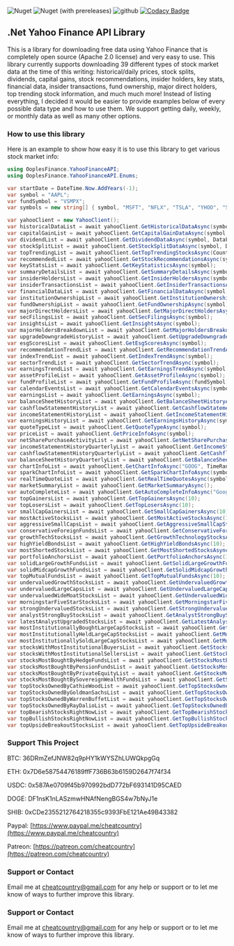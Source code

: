 ![Nuget](https://img.shields.io/nuget/dt/OoplesFinance.YahooFinanceAPI?style=plastic)
![Nuget (with prereleases)](https://img.shields.io/nuget/vpre/OoplesFinance.YahooFinanceAPI?style=plastic)
![github](https://img.shields.io/github/license/ooples/OoplesFinance.YahooFinanceAPI?style=plastic)
[![Codacy Badge](https://api.codacy.com/project/badge/Grade/147ed8075c6048ffb3b335b445e83738)](https://app.codacy.com/gh/ooples/OoplesFinance.YahooFinanceAPI?utm_source=github.com&utm_medium=referral&utm_content=ooples/OoplesFinance.YahooFinanceAPI&utm_campaign=Badge_Grade_Settings)

## .Net Yahoo Finance API Library

This is a library for downloading free data using Yahoo Finance that is completely open source (Apache 2.0 license) and very easy to use. 
This library currently supports downloading 39 different types of stock market data at the time of this writing: 
historical/daily prices, stock splits, dividends, capital gains, stock recommendations, insider holders, key stats, financial data, 
insider transactions, fund ownership, major direct holders, top trending stock information, and much much more! 
Instead of listing everything, I decided it would be easier to provide examples below of every possible data type and how to use them. 
We support getting daily, weekly, or monthly data as well as many other options.


### How to use this library

Here is an example to show how easy it is to use this library to get various stock market info:

```cs
using OoplesFinance.YahooFinanceAPI;
using OoplesFinance.YahooFinanceAPI.Enums;

var startDate = DateTime.Now.AddYears(-1);
var symbol = "AAPL";
var fundSymbol = "VSMPX";
var symbols = new string[] { symbol, "MSFT", "NFLX", "TSLA", "YHOO", "SPY", "A", "AA", "GOOG", "F", "UBER", "LYFT" };

var yahooClient = new YahooClient();
var historicalDataList = await yahooClient.GetHistoricalDataAsync(symbol, DataFrequency.Daily, startDate);
var capitalGainList = await yahooClient.GetCapitalGainDataAsync(symbol, DataFrequency.Monthly, startDate);
var dividendList = await yahooClient.GetDividendDataAsync(symbol, DataFrequency.Weekly, startDate);
var stockSplitList = await yahooClient.GetStockSplitDataAsync(symbol, DataFrequency.Monthly, startDate);
var topTrendingList = await yahooClient.GetTopTrendingStocksAsync(Country.UnitedStates, 10);
var recommendedList = await yahooClient.GetStockRecommendationsAsync(symbol);
var keyStatsList = await yahooClient.GetKeyStatisticsAsync(symbol);
var summaryDetailsList = await yahooClient.GetSummaryDetailsAsync(symbol);
var insiderHoldersList = await yahooClient.GetInsiderHoldersAsync(symbol);
var insiderTransactionsList = await yahooClient.GetInsiderTransactionsAsync(symbol);
var financialDataList = await yahooClient.GetFinancialDataAsync(symbol);
var institutionOwnershipList = await yahooClient.GetInstitutionOwnershipAsync(symbol);
var fundOwnershipList = await yahooClient.GetFundOwnershipAsync(symbol);
var majorDirectHoldersList = await yahooClient.GetMajorDirectHoldersAsync(symbol);
var secFilingsList = await yahooClient.GetSecFilingsAsync(symbol);
var insightsList = await yahooClient.GetInsightsAsync(symbol);
var majorHoldersBreakdownList = await yahooClient.GetMajorHoldersBreakdownAsync(symbol);
var upgradeDowngradeHistoryList = await yahooClient.GetUpgradeDowngradeHistoryAsync(symbol);
var esgScoresList = await yahooClient.GetEsgScoresAsync(symbol);
var recommendationTrendList = await yahooClient.GetRecommendationTrendAsync(symbol);
var indexTrendList = await yahooClient.GetIndexTrendAsync(symbol);
var sectorTrendList = await yahooClient.GetSectorTrendAsync(symbol);
var earningsTrendList = await yahooClient.GetEarningsTrendAsync(symbol);
var assetProfileList = await yahooClient.GetAssetProfileAsync(symbol);
var fundProfileList = await yahooClient.GetFundProfileAsync(fundSymbol);
var calendarEventsList = await yahooClient.GetCalendarEventsAsync(symbol);
var earningsList = await yahooClient.GetEarningsAsync(symbol);
var balanceSheetHistoryList = await yahooClient.GetBalanceSheetHistoryAsync(symbol);
var cashflowStatementHistoryList = await yahooClient.GetCashflowStatementHistoryAsync(symbol);
var incomeStatementHistoryList = await yahooClient.GetIncomeStatementHistoryAsync(symbol);
var earningsHistoryList = await yahooClient.GetEarningsHistoryAsync(symbol);
var quoteTypeList = await yahooClient.GetQuoteTypeAsync(symbol);
var priceList = await yahooClient.GetPriceInfoAsync(symbol);
var netSharePurchaseActivityList = await yahooClient.GetNetSharePurchaseActivityAsync(symbol);
var incomeStatementHistoryQuarterlyList = await yahooClient.GetIncomeStatementHistoryQuarterlyAsync(symbol);
var cashflowStatementHistoryQuarterlyList = await yahooClient.GetCashflowStatementHistoryQuarterlyAsync(symbol);
var balanceSheetHistoryQuarterlyList = await yahooClient.GetBalanceSheetHistoryQuarterlyAsync(symbol);
var chartInfoList = await yahooClient.GetChartInfoAsync("GOOG", TimeRange._1Year, TimeInterval._1Day);
var sparkChartInfoList = await yahooClient.GetSparkChartInfoAsync(symbols, TimeRange._1Month, TimeInterval._1Day);
var realTimeQuoteList = await yahooClient.GetRealTimeQuotesAsync(symbols);
var marketSummaryList = await yahooClient.GetMarketSummaryAsync();
var autoCompleteList = await yahooClient.GetAutoCompleteInfoAsync("Google");
var topGainersList = await yahooClient.GetTopGainersAsync(10);
var topLosersList = await yahooClient.GetTopLosersAsync(10);
var smallCapGainersList = await yahooClient.GetSmallCapGainersAsync(10);
var mostActiveStocksList = await yahooClient.GetMostActiveStocksAsync(10);
var aggressiveSmallCapsList = await yahooClient.GetAggressiveSmallCapStocksAsync(10);
var conservativeForeignFundsList = await yahooClient.GetConservativeForeignFundsAsync(10);
var growthTechStocksList = await yahooClient.GetGrowthTechnologyStocksAsync(10);
var highYieldBondsList = await yahooClient.GetHighYieldBondsAsync(10);
var mostShortedStocksList = await yahooClient.GetMostShortedStocksAsync(10);
var portfolioAnchorsList = await yahooClient.GetPortfolioAnchorsAsync(10);
var solidLargeGrowthFundsList = await yahooClient.GetSolidLargeGrowthFundsAsync(10);
var solidMidcapGrowthFundsList = await yahooClient.GetSolidMidcapGrowthFundsAsync(10);
var topMutualFundsList = await yahooClient.GetTopMutualFundsAsync(10);
var undervaluedGrowthStocksList = await yahooClient.GetUndervaluedGrowthStocksAsync(10);
var undervaluedLargeCapsList = await yahooClient.GetUndervaluedLargeCapStocksAsync(10);
var undervaluedWideMoatStocksList = await yahooClient.GetUndervaluedWideMoatStocksAsync(10);
var morningstarFiveStarStocksList = await yahooClient.GetMorningstarFiveStarStocksAsync(10);
var strongUndervaluedStocksList = await yahooClient.GetStrongUndervaluedStocksAsync(10);
var analystStrongBuyStocksList = await yahooClient.GetAnalystStrongBuyStocksAsync(10);
var latestAnalystUpgradedStocksList = await yahooClient.GetLatestAnalystUpgradedStocksAsync(10);
var mostInstitutionallyBoughtLargeCapStocksList = await yahooClient.GetMostInstitutionallyBoughtLargeCapStocksAsync(10);
var mostInstitutionallyHeldLargeCapStocksList = await yahooClient.GetMostInstitutionallyHeldLargeCapStocksAsync(10);
var mostInstitutionallySoldLargeCapStocksList = await yahooClient.GetMostInstitutionallySoldLargeCapStocksAsync(10);
var stocksWithMostInstitutionalBuyersList = await yahooClient.GetStocksWithMostInstitutionalBuyersAsync(10);
var stocksWithMostInstitutionalSellersList = await yahooClient.GetStocksWithMostInstitutionalSellersAsync(10);
var stocksMostBoughtByHedgeFundsList = await yahooClient.GetStocksMostBoughtByHedgeFundsAsync(10);
var stocksMostBoughtByPensionFundsList = await yahooClient.GetStocksMostBoughtByPensionFundsAsync(10);
var stocksMostBoughtByPrivateEquityList = await yahooClient.GetStocksMostBoughtByPrivateEquityAsync(10);
var stocksMostBoughtBySovereignWealthFundsList = await yahooClient.GetStocksMostBoughtBySovereignWealthFundsAsync(10);
var topStocksOwnedByCathieWoodList = await yahooClient.GetTopStocksOwnedByCathieWoodAsync(10);
var topStocksOwnedByGoldmanSachsList = await yahooClient.GetTopStocksOwnedByGoldmanSachsAsync(10);
var topStocksOwnedByWarrenBuffetList = await yahooClient.GetTopStocksOwnedByWarrenBuffetAsync(10);
var topStocksOwnedByRayDalioList = await yahooClient.GetTopStocksOwnedByRayDalioAsync(10);
var topBearishStocksRightNowList = await yahooClient.GetTopBearishStocksRightNowAsync(10);
var topBullishStocksRightNowList = await yahooClient.GetTopBullishStocksRightNowAsync(10);
var topUpsideBreakoutStocksList = await yahooClient.GetTopUpsideBreakoutStocksAsync(10);
```


### Support This Project

BTC: 36DRmZefJNW82q9pHY1kWYSZhLUWQkpgGq

ETH: 0x7D6e58754476189ffF736B63b6159D2647f74f34

USDC: 0x587Ae0709f45b970992bdD772bF693141D95CAED

DOGE: DF1nsK1nLASzmwHNAfNengBGS4w7bNyJ1e

SHIB: 0xCDe2355212764218355c9393FbE121Ae49B43382

Paypal: [https://www.paypal.me/cheatcountry](https://www.paypal.me/cheatcountry)

Patreon: [https://patreon.com/cheatcountry](https://patreon.com/cheatcountry)


### Support or Contact

Email me at cheatcountry@gmail.com for any help or support or to let me know of ways to further improve this library.
### Support or Contact

Email me at cheatcountry@gmail.com for any help or support or to let me know of ways to further improve this library.